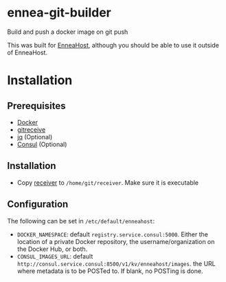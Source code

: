 ennea-git-builder
=================

Build and push a docker image on git push

This was built for [EnneaHost](https://github.com/bryanlarsen/enneahost), although you should be able to use it outside of EnneaHost.

# Installation

## Prerequisites

- [Docker](http://docker.com)
- [gitreceive](https://github.com/progrium/gitreceive)
- [jq](http://stedolan.github.io/jq/)  (Optional)
- [Consul](http://consul.io) (Optional)

## Installation

- Copy [receiver](https://raw.github.com/bryanlarsen/ennea-git-builder/master/receiver) to `/home/git/receiver`.   Make sure it is executable

## Configuration

The following can be set in `/etc/default/enneahost`:

- `DOCKER_NAMESPACE`: default `registry.service.consul:5000`.  Either the location of a private Docker repository, the username/organization on the Docker Hub, or both.
- `CONSUL_IMAGES_URL`: default `http://consul.service.consul:8500/v1/kv/enneahost/images`.  the URL where metadata is to be POSTed to.  If blank, no POSTing is done.
